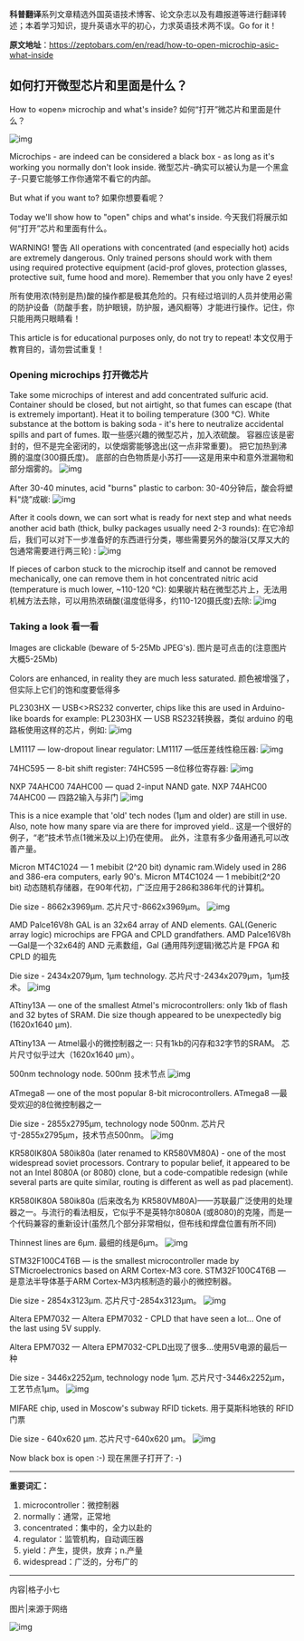 **科普翻译**系列文章精选外国英语技术博客、论文杂志以及有趣报道等进行翻译转述；本着学习知识，提升英语水平的初心，力求英语技术两不误。Go for it！

**原文地址**：https://zeptobars.com/en/read/how-to-open-microchip-asic-what-inside

## 如何打开微型芯片和里面是什么？

How to «open» microchip and what's inside?
如何“打开”微芯片和里面是什么？

![img](https://3.14.by/files/stlogo.jpg)

Microchips - are indeed can be considered a black box - as long as it's working you normally don't look inside. 
微型芯片-确实可以被认为是一个黑盒子-只要它能够工作你通常不看它的内部。

But what if you want to? 如果你想要看呢？

Today we'll show how to "open" chips and what's inside. 
今天我们将展示如何“打开”芯片和里面有什么。

WARNING! 警告 
All operations with concentrated (and especially hot) acids are extremely dangerous. Only trained persons should work with them using required protective equipment (acid-prof gloves, protection glasses, protective suit, fume hood and more). Remember that you only have 2 eyes! 

所有使用浓(特别是热)酸的操作都是极其危险的。只有经过培训的人员并使用必需的防护设备（防酸手套，防护眼镜，防护服，通风橱等）才能进行操作。记住，你只能用两只眼睛看！

This article is for educational purposes only, do not try to repeat! 
本文仅用于教育目的，请勿尝试重复！

### Opening microchips 打开微芯片

Take some microchips of interest and add concentrated sulfuric acid. Container should be closed, but not airtight, so that fumes can escape (that is extremely important). Heat it to boiling temperature (300 °C). White substance at the bottom is baking soda - it's here to neutralize accidental spills and part of fumes. 
取一些感兴趣的微型芯片，加入浓硫酸。 容器应该是密封的，但不是完全密闭的，以使烟雾能够逸出(这一点非常重要)。 把它加热到沸腾的温度(300摄氏度)。 底部的白色物质是小苏打——这是用来中和意外泄漏物和部分烟雾的。
![img](https://s.zeptobars.com/acid1.jpg)


After 30-40 minutes, acid "burns" plastic to carbon: 
30-40分钟后，酸会将塑料“烧”成碳:
![img](https://s.zeptobars.com/acid2.jpg)


After it cools down, we can sort what is ready for next step and what needs another acid bath (thick, bulky packages usually need 2-3 rounds): 
在它冷却后，我们可以对下一步准备好的东西进行分类，哪些需要另外的酸浴(又厚又大的包通常需要进行两三轮) :
![img](https://s.zeptobars.com/acid3.jpg)


If pieces of carbon stuck to the microchip itself and cannot be removed mechanically, one can remove them in hot concentrated nitric acid (temperature is much lower, ~110-120 °C): 
如果碳片粘在微型芯片上，无法用机械方法去除，可以用热浓硝酸(温度低得多，约110-120摄氏度)去除:
![img](http://3.14.by/files/nitric.jpg)


### Taking a look 看一看

Images are clickable (beware of 5-25Mb JPEG's). 
图片是可点击的(注意图片大概5-25Mb)

Colors are enhanced, in reality they are much less saturated. 
颜色被增强了，但实际上它们的饱和度要低得多


PL2303HX — USB<>RS232 converter, chips like this are used in Arduino-like boards for example: 
PL2303HX — USB RS232转换器，类似 arduino 的电路板使用这样的芯片，例如:
![img](https://s.zeptobars.com/PL2303HX.jpg)


LM1117 — low-dropout linear regulator: 
LM1117 —低压差线性稳压器:
![img](https://s.zeptobars.com/LM1117.jpg)

74HC595 — 8-bit shift register: 
74HC595 —8位移位寄存器:
![img](https://s.zeptobars.com/74HC595.jpg)

NXP 74AHC00 74AHC00 — quad 2-input NAND gate. 
NXP 74AHC00 74AHC00 — 四路2输入与非门
![img](https://s.zeptobars.com/NXP-74AHC00D.jpg)




This is a nice example that 'old' tech nodes (1µm and older) are still in use. Also, note how many spare via are there for improved yield.. 
这是一个很好的例子，“老”技术节点(1微米及以上)仍在使用。 此外，注意有多少备用通孔可以改善产量。

Micron MT4C1024 — 1 mebibit (2^20 bit) dynamic ram.Widely used in 286 and 386-era computers, early 90's. 
Micron MT4C1024 — 1 mebibit(2^20 bit) 动态随机存储器，在90年代初，广泛应用于286和386年代的计算机。

Die size - 8662x3969µm. 
芯片尺寸-8662x3969µm。
![img](https://s.zeptobars.com/MT4C1024.jpg)



AMD Palce16V8h GAL is an 32x64 array of AND elements. GAL(Generic array logic) microchips are FPGA and CPLD grandfathers. 
AMD Palce16V8h—Gal是一个32x64的 AND 元素数组，Gal (通用阵列逻辑)微芯片是 FPGA 和 CPLD 的祖先

Die size - 2434x2079µm, 1µm technology.
芯片尺寸-2434x2079µm，1µm技术。
![img](https://s.zeptobars.com/amd-palce16V8h.jpg)

ATtiny13A — one of the smallest Atmel's microcontrollers: only 1kb of flash and 32 bytes of SRAM. Die size though appeared to be unexpectedly big (1620x1640 µm). 

ATtiny13A — Atmel最小的微控制器之一: 只有1kb的闪存和32字节的SRAM。 芯片尺寸似乎过大（1620x1640 µm）。

500nm technology node. 
500nm 技术节点
![img](https://s.zeptobars.com/atmel-attiny13a.jpg)

ATmega8 — one of the most popular 8-bit microcontrollers. 
ATmega8 —最受欢迎的8位微控制器之一

Die size - 2855x2795µm, technology node 500nm. 
芯片尺寸-2855x2795µm，技术节点500nm。
![img](https://s.zeptobars.com/atmega8.jpg)

KR580IK80A 580ik80a (later renamed to KR580VM80A) - one of the most widespread soviet processors. Contrary to popular belief, it appeared to be not an Intel 8080A (or 8080) clone, but a code-compatible redesign (while several parts are quite similar, routing is different as well as pad placement). 

KR580IK80A 580ik80a (后来改名为 KR580VM80A)——苏联最广泛使用的处理器之一。与流行的看法相反，它似乎不是英特尔8080A (或8080)的克隆，而是一个代码兼容的重新设计(虽然几个部分非常相似，但布线和焊盘位置有所不同)

Thinnest lines are 6µm. 
最细的线是6µm。
![img](https://s.zeptobars.com/kr580ik80a.jpg)

STM32F100C4T6B — is the smallest microcontroller made by STMicroelectronics based on ARM Cortex-M3 core. 
STM32F100C4T6B — 是意法半导体基于ARM Cortex-M3内核制造的最小的微控制器。

Die size - 2854x3123µm. 
芯片尺寸-2854x3123µm。
![img](https://s.zeptobars.com/STM32F100C4T6B.jpg)

Altera EPM7032 — Altera EPM7032 - CPLD that have seen a lot... One of the last using 5V supply. 

Altera EPM7032 — Altera EPM7032-CPLD出现了很多...使用5V电源的最后一种

Die size - 3446x2252µm, technology node 1µm. 
芯片尺寸-3446x2252µm，工艺节点1µm。
![img](https://s.zeptobars.com/altera-epm7032.jpg)

MIFARE chip, used in Moscow's subway RFID tickets. 
用于莫斯科地铁的 RFID 门票

Die size - 640x620 µm. 
芯片尺寸-640x620 µm。
![img](https://s.zeptobars.com/mifare.jpg)

Now black box is open :-) 
现在黑匣子打开了: -)

------

**重要词汇：**

1. microcontroller：微控制器
2. normally：通常，正常地
3. concentrated：集中的，全力以赴的
4. regulator：监管机构，自动调压器
5. yield：产生，提供，放弃；n.产量
6. widespread：广泛的，分布广的



------

内容|格子小七

图片|来源于网络

![img](http://wx4.sinaimg.cn/large/00709Ldkly1g0bglf55ovj30hu07w0tt.jpg)

